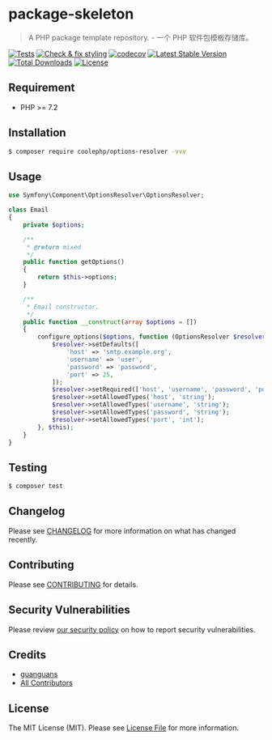 # package-skeleton

> A PHP package template repository. - 一个 PHP 软件包模板存储库。

[![Tests](https://github.com/coolephp/options-resolver/workflows/Tests/badge.svg)](https://github.com/coolephp/options-resolver/actions)
[![Check & fix styling](https://github.com/coolephp/options-resolver/workflows/Check%20&%20fix%20styling/badge.svg)](https://github.com/coolephp/options-resolver/actions)
[![codecov](https://codecov.io/gh/coolephp/options-resolver/branch/main/graph/badge.svg?token=URGFAWS6S4)](https://codecov.io/gh/coolephp/options-resolver)
[![Latest Stable Version](https://poser.pugx.org/coolephp/options-resolver/v)](//packagist.org/packages/coolephp/options-resolver)
[![Total Downloads](https://poser.pugx.org/coolephp/options-resolver/downloads)](//packagist.org/packages/coolephp/options-resolver)
[![License](https://poser.pugx.org/coolephp/options-resolver/license)](//packagist.org/packages/coolephp/options-resolver)

## Requirement

* PHP >= 7.2

## Installation

``` bash
$ composer require coolephp/options-resolver -vvv
```

## Usage

``` php
use Symfony\Component\OptionsResolver\OptionsResolver;

class Email
{
    private $options;

    /**
     * @return mixed
     */
    public function getOptions()
    {
        return $this->options;
    }

    /**
     * Email constructor.
     */
    public function __construct(array $options = [])
    {
        configure_options($options, function (OptionsResolver $resolver) {
            $resolver->setDefaults([
                'host' => 'smtp.example.org',
                'username' => 'user',
                'password' => 'password',
                'port' => 25,
            ]);
            $resolver->setRequired(['host', 'username', 'password', 'port']);
            $resolver->setAllowedTypes('host', 'string');
            $resolver->setAllowedTypes('username', 'string');
            $resolver->setAllowedTypes('password', 'string');
            $resolver->setAllowedTypes('port', 'int');
        }, $this);
    }
}
```

## Testing

``` bash
$ composer test
```

## Changelog

Please see [CHANGELOG](CHANGELOG.md) for more information on what has changed recently.

## Contributing

Please see [CONTRIBUTING](.github/CONTRIBUTING.md) for details.

## Security Vulnerabilities

Please review [our security policy](../../security/policy) on how to report security vulnerabilities.

## Credits

* [guanguans](https://github.com/guanguans)
* [All Contributors](../../contributors)

## License

The MIT License (MIT). Please see [License File](LICENSE) for more information.
